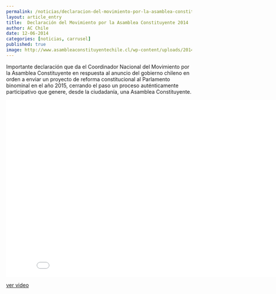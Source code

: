 ```yaml
---
permalink: /noticias/declaracion-del-movimiento-por-la-asamblea-constituyente-2014.html
layout: article_entry
title:  Declaración del Movimiento por la Asamblea Constituyente 2014
author: AC Chile
date: 12-06-2014
categories: [noticias, carrusel]
published: true
image: http://www.asambleaconstituyentechile.cl/wp-content/uploads/2014/06/BOTON-VIDEO-DECLARACION1-300x139.png
---
```


Importante declaración que da el Coordinador Nacional del Movimiento por la Asamblea Constituyente en respuesta al anuncio del gobierno chileno en orden a enviar un proyecto de reforma constitucional al Parlamento binominal en el año 2015, cerrando el paso un proceso auténticamente participativo que genere, desde la ciudadanía, una Asamblea Constituyente.

<div class="hidden-xs">
	<iframe width="853" height="480" src="//www.youtube-nocookie.com/embed/NsNJlRYaWTg" frameborder="0" allowfullscreen></iframe>
</div>

[ver video](https://www.youtube.com/watch?v=NsNJlRYaWTg&hd=1)
